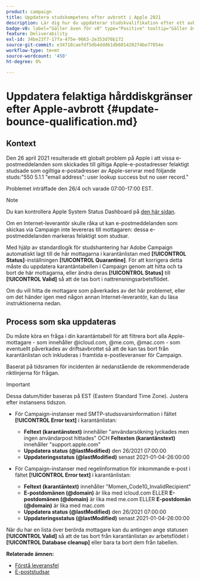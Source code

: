 ```yaml
---
product: campaign
title: Uppdatera studskompetens efter avbrott i Apple 2021
description: Lär dig hur du uppdaterar studskvalifikation efter ett avbrott i Apple 2021
badge-v8: label="Gäller även för v8" type="Positive" tooltip="Gäller även Campaign v8"
feature: Deliverability
exl-id: 34be23f7-17fa-475e-9663-2e353d76b172
source-git-commit: e34718caefdf5db4ddd61db601420274be77054e
workflow-type: tm+mt
source-wordcount: '450'
ht-degree: 0%

---
```


# Uppdatera felaktiga hårddiskgränser efter Apple-avbrott {#update-bounce-qualification.md}

## Kontext

Den 26 april 2021 resulterade ett globalt problem på Apple i att vissa e-postmeddelanden som skickades till giltiga Apple-e-postadresser felaktigt studsade som ogiltiga e-postadresser av Apple-servrar med följande studs:&quot;550 5.1.1 &quot;email address&quot;: user lookup success but no user record.&quot;

Problemet inträffade den 26/4 och varade 07:00-17:00 EST.

>[!NOTE]
>
>Du kan kontrollera Apple System Status Dashboard på [den här sidan](https://www.apple.com/support/systemstatus/).

Om en Internet-leverantör skulle råka ut kan e-postmeddelanden som skickas via Campaign inte levereras till mottagaren: dessa e-postmeddelanden markeras felaktigt som studsar.

Med hjälp av standardlogik för studshantering har Adobe Campaign automatiskt lagt till de här mottagarna i karantänlistan med **[!UICONTROL Status]**-inställningen **[!UICONTROL Quarantine]**. För att korrigera detta måste du uppdatera karantäntabellen i Campaign genom att hitta och ta bort de här mottagarna, eller ändra deras **[!UICONTROL Status]** till **[!UICONTROL Valid]** så att de tas bort i nattrensningsarbetsflödet.

Om du vill hitta de mottagare som påverkades av det här problemet, eller om det händer igen med någon annan Internet-leverantör, kan du läsa instruktionerna nedan.

## Process som ska uppdateras

Du måste köra en fråga i din karantäntabell för att filtrera bort alla Apple-mottagare - som innehåller @icloud.com, @me.com, @mac.com - som eventuellt påverkades av driftsavbrottet så att de kan tas bort från karantänlistan och inkluderas i framtida e-postleveranser för Campaign.

Baserat på tidsramen för incidenten är nedanstående de rekommenderade riktlinjerna för frågan.

>[!IMPORTANT]
>
>Dessa datum/tider baseras på EST (Eastern Standard Time Zone). Justera efter instansens tidszon.

* För Campaign-instanser med SMTP-studssvarsinformation i fältet **[!UICONTROL Error text]** i karantänlistan:

   * **Feltext (karantänstext)** innehåller &quot;användarsökning lyckades men ingen användarpost hittades&quot; OCH **Feltexten (karantänstext)** innehåller &quot;support.apple.com&quot;
   * **Uppdatera status (@lastModified)** den 26/2021 07:00:00
   * **Uppdateringsstatus (@lastModified)** senast 2021-01-04-26:00:00

* För Campaign-instanser med regelinformation för inkommande e-post i fältet **[!UICONTROL Error text]** i karantänlistan:

   * **Feltext (karantäntext)** innehåller &quot;Momen_Code10_InvalidRecipient&quot;
   * **E-postdomänen (@domain)** är lika med icloud.com ELLER **E-postdomänen (@domain)** är lika med me.com ELLER **E-postdomän (@domain)** är lika med mac.com
   * **Uppdatera status (@lastModified)** den 26/2021 07:00:00
   * **Uppdateringsstatus (@lastModified)** senast 2021-01-04-26:00:00

När du har en lista över berörda mottagare kan du antingen ange statusen **[!UICONTROL Valid]** så att de tas bort från karantänlistan av arbetsflödet i **[!UICONTROL Database cleanup]** eller bara ta bort dem från tabellen.

**Relaterade ämnen:**
* [Förstå leveransfel](understanding-delivery-failures.md)
* [E-poststudsar](understanding-delivery-failures.md#bounce-mail-qualification)
